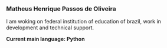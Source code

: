 ### Matheus Henrique Passos de Oliveira
I am woking on federal institution of education of brazil, work in development and technical support.

**Current main language: Python**
